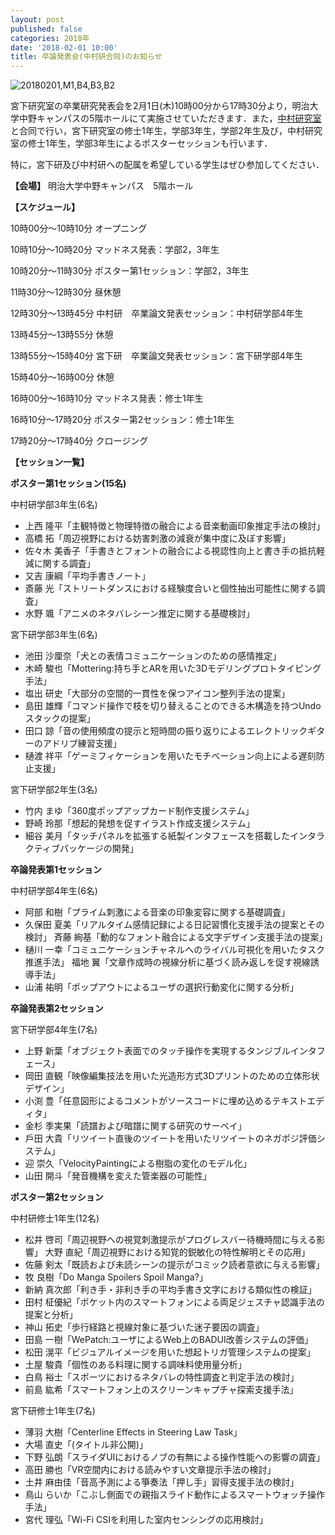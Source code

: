 ```yaml
---
layout: post
published: false
categories: 2018年
date: '2018-02-01 10:00'
title: 卒論発表会(中村研合同)のお知らせ
---
```

![20180201,M1,B4,B3,B2](https://lh3.googleusercontent.com/wAGAGkeTomMK3rHc2APdhx7L57QWyismgPrx2JGFWERkG-410YwFI_42vJmKDFxMb_PrgJyGCGVJL_iZqyrovoWhE7ihfPRv_x4R4xhKdmu1iUQhSfhXh8BH4P4tRFIfHK1J-bzaxBqBWgBAL1dWhBvurZhrIDzvhBh8X6p7vwpu3lS0Sm4amFECwco1EwXLaQbF3e9oUFjbslI9vDwySyqH2VpO90KKyVZxjF2glaOxv4o3p7pbIDsUk2ndn1VaofTEAC4QWHJvAFSHoq1w_k28N6a9Dlb4TrItCZnwnHgDvyn_Y47xxQoq78XVxLGdFCld0cp2zSoxWmCvPdiJb_p-mw9YHJeAqtFLghRZJvclwwmi0uz7NIj7s1ZP6vmV2eInIV3_iC5tTOK8oH4n4sdGRZUjS8OhVMJZN2VQwe4YfOH4wHA92zzoSaJjA95PyeUPZxfk3ueGC5lCDBSiJkCtkq_5fp3mdn0zn_nw7MilMThJHQr4uyOZMGMEfTZJtvGcuRg43jysqApTzFiEOF9-BQvOP3J4x9bcuYZ5xXfrxV976HRIy9YReHNTC5-cKJmlaXTag6h_jsXP8dU2C16uwNAQaksJ2cPs9Yb4a25PJ3xEG10Bik5MlsiV0jogk6GTAeX2RCm-MB9c2KScP2mJcSauTuQXtg=w1440-h811-no)


宮下研究室の卒業研究発表会を2月1日(木)10時00分から17時30分より，明治大学中野キャンパスの5階ホールにて実施させていただきます．また，[中村研究室](http://nkmr-lab.org/)と合同で行い，宮下研究室の修士1年生，学部3年生，学部2年生及び，中村研究室の修士1年生，学部3年生によるポスターセッションも行います．

特に，宮下研及び中村研への配属を希望している学生はぜひ参加してください．


**【会場】**
明治大学中野キャンパス　5階ホール

**【スケジュール】**

10時00分～10時10分 オープニング

10時10分～10時20分 マッドネス発表：学部2，3年生

10時20分～11時30分 ポスター第1セッション：学部2，3年生

11時30分～12時30分 昼休憩

12時30分～13時45分 中村研　卒業論文発表セッション：中村研学部4年生

13時45分～13時55分 休憩

13時55分～15時40分 宮下研　卒業論文発表セッション：宮下研学部4年生

15時40分～16時00分 休憩

16時00分～16時10分 マッドネス発表：修士1年生

16時10分～17時20分 ポスター第2セッション：修士1年生

17時20分～17時40分 クロージング

**【セッション一覧】**

**ポスター第1セッション(15名)**

中村研学部3年生(6名)

- 上⻄ 隆平「主観特徴と物理特徴の融合による音楽動画印象推定手法の検討」 
- 高橋 拓「周辺視野における妨害刺激の減衰が集中度に及ぼす影響」
- 佐々木 美香子「手書きとフォントの融合による視認性向上と書き手の抵抗軽減に関する調査」
- 又吉 康綱「平均手書きノート」
- 斎藤 光「ストリートダンスにおける経験度合いと個性抽出可能性に関する調査」 
- 水野 颯「アニメのネタバレシーン推定に関する基礎検討」


宮下研学部3年生(6名)

- 池田 沙厘奈「犬との表情コミュニケーションのための感情推定」
- 木崎 駿也「Mottering:持ち手とARを用いた3Dモデリングプロトタイピング手法」
- 塩出 研史「大部分の空間的一貫性を保つアイコン整列手法の提案」
- 島田 雄輝「コマンド操作で枝を切り替えることのできる木構造を持つUndoスタックの提案」
- 田口 諒「音の使用頻度の提示と短時間の振り返りによるエレクトリックギターのアドリブ練習支援」
- 樋渡 祥平「ゲーミフィケーションを用いたモチベーション向上による遅刻防止支援」


宮下研学部2年生(3名)

- 竹内 まゆ「360度ポップアップカード制作支援システム」
- 野崎 玲那「想起的発想を促すイラスト作成支援システム」
- 細谷 美月「タッチパネルを拡張する紙製インタフェースを搭載したインタラクティブパッケージの開発」


**卒論発表第1セッション**

中村研学部4年生(6名)

- 阿部 和樹「プライム刺激による音楽の印象変容に関する基礎調査」
- 久保田 夏美「リアルタイム感情記録による日記習慣化支援手法の提案とその検討」 ⻫藤 絢基「動的なフォント融合による文字デザイン支援手法の提案」
- 樋川 一幸「コミュニケーションチャネルへのライバル可視化を用いたタスク推進手法」 福地 翼「文章作成時の視線分析に基づく読み返しを促す視線誘導手法」
- 山浦 祐明「ポップアウトによるユーザの選択行動変化に関する分析」


**卒論発表第2セッション**

宮下研学部4年生(7名)

- 上野 新葉「オブジェクト表面でのタッチ操作を実現するタンジブルインタフェース」 
- 岡田 直観「映像編集技法を用いた光造形方式3Dプリントのための立体形状デザイン」 
- 小渕 豊「任意図形によるコメントがソースコードに埋め込めるテキストエディタ」 
- 金杉 季実果「読譜および暗譜に関する研究のサーベイ」
- 戶田 大貴「リツイート直後のツイートを用いたリツイートのネガポジ評価システム」 
- 迎 崇久「VelocityPaintingによる樹脂の変化のモデル化」
- 山田 開斗「発音機構を変えた管楽器の可能性」


**ポスター第2セッション**

中村研修士1年生(12名)

- 松井 啓司「周辺視野への視覚刺激提示がプログレスバー待機時間に与える影響」 大野 直紀「周辺視野における知覚的鋭敏化の特性解明とその応用」
- 佐藤 剣太「既読および未読シーンの提示がコミック読者意欲に与える影響」
- 牧 良樹「Do Manga Spoilers Spoil Manga?」
- 新納 真次郎「利き手・非利き手の平均手書き文字における類似性の検証」
- 田村 柾優紀「ポケット内のスマートフォンによる両足ジェスチャ認識手法の提案と分析」
- 神山 拓史「歩行経路と視線対象に基づいた迷子要因の調査」
- 田島 一樹「WePatch:ユーザによるWeb上のBADUI改善システムの評価」
- 松田 滉平「ビジュアルイメージを用いた想起トリガ管理システムの提案」
- 土屋 駿貴「個性のある料理に関する調味料使用量分析」
- 白鳥 裕士「スポーツにおけるネタバレの特性調査と判定手法の検討」
- 前島 紘希「スマートフォン上のスクリーンキャプチャ探索支援手法」


宮下研修士1年生(7名)

- 薄羽 大樹「Centerline Effects in Steering Law Task」
- 大場 直史「(タイトル非公開)」
- 下野 弘朗「スライダUIにおけるノブの有無による操作性能への影響の調査」 
- 高田 勝也「VR空間内における読みやすい文章提示手法の検討」
- 土井 麻由佳「音高予測による箏奏法「押し手」習得支援手法の検討」
- 鳥山 らいか「こぶし側面での親指スライド動作によるスマートウォッチ操作手法」
- 宮代 理弘「Wi-Fi CSIを利用した室内センシングの応用検討」
